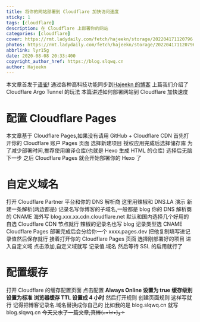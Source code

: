 ```yaml
---
title: 将你的网站部署到 Cloudflare 加快访问速度
sticky: 1
tags: [cloudflare]
description: 在 Cloudflare 上部署你的网站
categories: [cloudflare]
cover: https://rmt.ladydaily.com/fetch/hajeekn/storage/202204171120796.png
photos: https://rmt.ladydaily.com/fetch/hajeekn/storage/202204171120796.png
abbrlink: lyr15g
date: 2020-08-08 20:33:400
copyright_author_href: https://blog.slqwq.cn
author: Hajeekn
---
```


本文章首发于[语雀](https://www.yuque.com/ladjeek/ygg4q6)!
通过各种高科技功能同步到[Hajeekn 的博客](https://blog.slqwq.cn)
上篇我们介绍了 Cloudflare Argo Tunnel 的玩法
本篇讲述如何部署网站到 Cloudflare 加快速度

# 配置 Cloudflare Pages

本文章基于 Cloudflare Pages,如果没有请用 GitHub + Cloudflare CDN
首先打开你的 Cloudflare 账户 Pages 页面
选择新建项目
授权应用完成后选择储存库
为了减少部署时间,推荐使用编译仓库(也就是 Hexo 生成 HTML 的仓库)
选择后无脑下一步
之后 Cloudflare Pages 就会开始部署你的 Hexo 了

# 自定义域名

打开 Cloudflare Partner 平台和你的 DNS 解析商
这里用辣椒和 DNS.LA 演示
新建一条解析(两边都是)
记录名写你博客的子域名,一般都是 blog
你的 DNS 解析商的 CNAME 海外写 blog.xxx.xx.cdn.cloudflare.net
默认和国内选择几个好用的自选 Cloudflare CDN 节点就行
辣椒的记录名也写 blog
记录类型选 CNAME
Cloudflare Pages 部署完成后会分给你一个
xxxx.pages.dev
把他复制填写进记录值然后保存就行
接着打开你的 Cloudflare Pages 页面
选择刚部署好的项目
进入自定义域
点击添加,自定义域就写 记录值.域名
然后等待 SSL 的启用就行了

# 配置缓存

打开 Cloudflare 的缓存配置页面
点击配置
**Always Online 设置为 true**
**缓存级别 设置为标准**
**浏览器缓存 TTL 设置成 4 小时**
然后打开规则
创建页面规则
这样写就行
记得把博客记录名.域名替换成你自己的
比如我的是 blog.slqwq.cn
就写 blog.slqwq.cn
~~今天又水了一篇文章,真棒(๑•̀ㅂ•́)و✧~~
